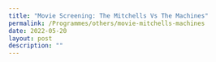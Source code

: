 ```yaml
---
title: "Movie Screening: The Mitchells Vs The Machines"
permalink: /Programmes/others/movie-mitchells-machines
date: 2022-05-20
layout: post
description: ""
---
```

